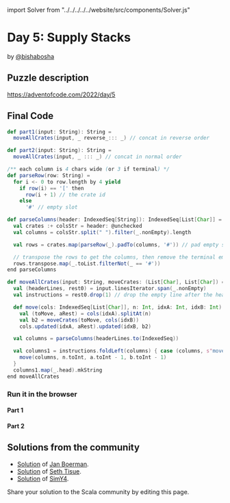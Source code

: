 import Solver from "../../../../../website/src/components/Solver.js"

# Day 5: Supply Stacks
by [@bishabosha](https://twitter.com/bishabosha)

## Puzzle description

https://adventofcode.com/2022/day/5

## Final Code

```scala
def part1(input: String): String =
  moveAllCrates(input, _ reverse_::: _) // concat in reverse order

def part2(input: String): String =
  moveAllCrates(input, _ ::: _) // concat in normal order

/** each column is 4 chars wide (or 3 if terminal) */
def parseRow(row: String) =
  for i <- 0 to row.length by 4 yield
    if row(i) == '[' then
      row(i + 1) // the crate id
    else
      '#' // empty slot

def parseColumns(header: IndexedSeq[String]): IndexedSeq[List[Char]] =
  val crates :+ colsStr = header: @unchecked
  val columns = colsStr.split(" ").filter(_.nonEmpty).length

  val rows = crates.map(parseRow(_).padTo(columns, '#')) // pad empty slots at the end

  // transpose the rows to get the columns, then remove the terminal empty slots from each column
  rows.transpose.map(_.toList.filterNot(_ == '#'))
end parseColumns

def moveAllCrates(input: String, moveCrates: (List[Char], List[Char]) => List[Char]): String =
  val (headerLines, rest0) = input.linesIterator.span(_.nonEmpty)
  val instructions = rest0.drop(1) // drop the empty line after the header

  def move(cols: IndexedSeq[List[Char]], n: Int, idxA: Int, idxB: Int) =
    val (toMove, aRest) = cols(idxA).splitAt(n)
    val b2 = moveCrates(toMove, cols(idxB))
    cols.updated(idxA, aRest).updated(idxB, b2)

  val columns = parseColumns(headerLines.to(IndexedSeq))

  val columns1 = instructions.foldLeft(columns) { case (columns, s"move $n from $a to $b") =>
    move(columns, n.toInt, a.toInt - 1, b.toInt - 1)
  }
  columns1.map(_.head).mkString
end moveAllCrates
```

### Run it in the browser

#### Part 1

<Solver puzzle="day05-part1" year="2022"/>

#### Part 2

<Solver puzzle="day05-part2" year="2022"/>

## Solutions from the community

- [Solution](https://github.com/Jannyboy11/AdventOfCode2022/blob/master/src/main/scala/day05/Day05.scala) of [Jan Boerman](https://twitter.com/JanBoerman95).
- [Solution](https://github.com/SethTisue/adventofcode/blob/main/2022/src/test/scala/Day05.scala) of [Seth Tisue](https://github.com/SethTisue).
- [Solution](https://github.com/SimY4/advent-of-code-scala/blob/master/src/main/scala/aoc/y2022/Day5.scala) of [SimY4](https://twitter.com/actinglikecrazy).

Share your solution to the Scala community by editing this page.
